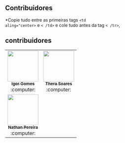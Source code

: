 ## Contribuidores

\*Copie tudo entre as primeiras tags <code><td aling="center></code> e <code>< /td></code> e cole tudo antes da tag <code>< /tr></code>,

## contribuidores  
    
<table>
    <!-- line 1 -->
    <tr>  
        <td align="center">
                <a href="https://github.com/wizardigor">
                    <kbd>
                        <img src="https://avatars3.githubusercontent.com/wizardigor?size=400" width="100px;" alt=""/>
                    </kbd>
                    <br/>
                    <sub>
                        <b>Igor Gomes</b>
                    </sub>
                </a>
                <br />
                :computer:
        </td>
        <td align="center">
                <a href="https://github.com/TheraSoares">
                    <kbd>
                        <img src="https://avatars3.githubusercontent.com/TheraSoares?size=400" width="100px;" alt=""/>
                    </kbd>
                    <br/>
                    <sub>
                        <b>Thera Soares</b>
                    </sub>
                </a>
                <br />
                :computer:
        </td>
    </tr>
    <td align="center">
                <a href="https://github.com/nathanussk">
                    <kbd>
                        <img src="https://avatars3.githubusercontent.com/nathanussk?size=400" width="100px;" alt=""/>
                    </kbd>
                    <br/>
                    <sub>
                        <b>Nathan Pereira</b>
                    </sub>
                </a>
                <br />
                :computer:
        </td>
    </tr>
</table>
